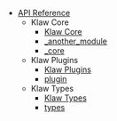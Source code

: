 * [API Reference](index.md)
  * Klaw Core
    * [Klaw Core](klaw_core/index.md)
    * [_another_module](klaw_core/_another_module.md)
    * [_core](klaw_core/_core.md)
  * Klaw Plugins
    * [Klaw Plugins](klaw_plugins/index.md)
    * [plugin](klaw_plugins/plugin.md)
  * Klaw Types
    * [Klaw Types](klaw_types/index.md)
    * [types](klaw_types/types.md)
